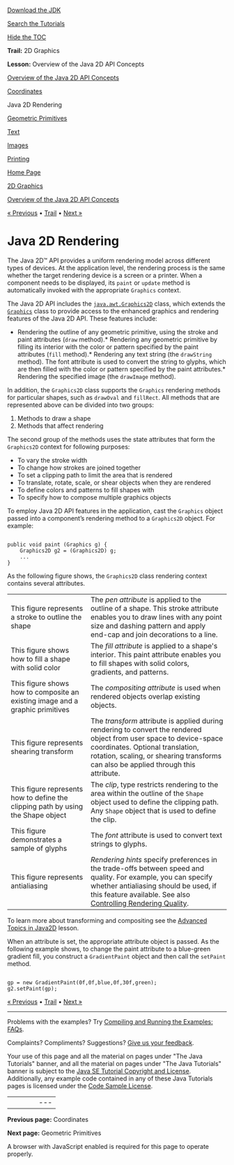 [Download
the JDK](http://java.sun.com/javase/6/download.jsp)
  
[Search the
Tutorials](../../search.html)
  
[Hide the TOC](javascript:toggleLeft())

**Trail:** 2D Graphics
  
**Lesson:** Overview of the Java 2D API Concepts

[Overview of the Java 2D API Concepts](index.html)

[Coordinates](coordinate.html)

Java 2D Rendering

[Geometric Primitives](primitives.html)

[Text](text.html)

[Images](images.html)

[Printing](printing.html)

[Home Page](../../index.html)
>
[2D Graphics](../index.html)
>
[Overview of the Java 2D API Concepts](index.html)

[« Previous](coordinate.html) • [Trail](../TOC.html) • [Next »](primitives.html)

# Java 2D Rendering

The Java 2D™ API provides a uniform rendering model across different types of devices.
At the application level, the rendering process is the same whether the target
rendering device is a screen or a printer. When a component needs to be displayed, its `paint` or
`update` method is automatically invoked with the appropriate
`Graphics` context.

The Java 2D API includes the
[`java.awt.Graphics2D`](http://download.oracle.com/javase/7/docs/api/java/awt/Graphics2D.html) class, which extends the
[`Graphics`](http://download.oracle.com/javase/7/docs/api/java/awt/Graphics.html) class to provide access to the enhanced graphics and rendering
features of the Java 2D API. These features include:

* Rendering the outline of any geometric primitive,
  using the stroke and paint attributes (`draw` method).* Rendering any geometric primitive by filling its
    interior with the color or pattern specified by the paint attributes
    (`fill` method).* Rendering any text string (the `drawString` method). The font
      attribute is used to convert the string to glyphs, which are then
      filled with the color or pattern specified by the paint attributes.* Rendering the specified image (the `drawImage` method).

In addition, the `Graphics2D` class supports the `Graphics`
rendering methods for particular shapes, such as `drawOval`
and `fillRect`. All methods that are represented above can be divided into two groups:

1. Methods to draw a shape
2. Methods that affect rendering

The second group of the methods uses the state attributes that form the `Graphics2D`
context for following purposes:

* To vary the stroke width
* To change how strokes are joined together
* To set a clipping path to limit the area that is rendered
* To translate, rotate, scale, or shear objects when they are rendered
* To define colors and patterns to fill shapes with
* To specify how to compose multiple graphics objects

To employ Java 2D API features in the application, cast the `Graphics` object
passed into a component’s rendering method to a `Graphics2D` object. For example:

```

public void paint (Graphics g) {
    Graphics2D g2 = (Graphics2D) g;
    ...
}

```

As the following figure shows, the `Graphics2D` class rendering context contains several attributes.

|  |  |
| --- | --- |
| This figure represents a stroke to outline the shape | The *pen attribute* is applied to the outline of a shape. This stroke attribute enables you to draw lines with any point size and dashing pattern and apply end-cap and join decorations to a line. |
| This figure shows how to fill a shape with solid color | The *fill attribute* is applied to a shape's interior. This paint attribute enables you to fill shapes with solid colors, gradients, and patterns. |
| This figure shows how to composite an existing image and a graphic primitives | The *compositing attribute* is used when rendered objects overlap existing objects. |
| This figure represents shearing transform | The *transform* attribute is applied during rendering to convert the rendered object from user space to device-space coordinates. Optional translation, rotation, scaling, or shearing transforms can also be applied through this attribute. |
| This figure represents how to define the clipping path by using the Shape object | The *clip*, type restricts rendering to the area within the outline of the `Shape` object used to define the clipping path. Any `Shape` object that is used to define the clip. |
| This figure demonstrates a sample of glyphs | The *font* attribute is used to convert text strings to glyphs. |
| This figure represents antialiasing | *Rendering hints* specify preferences in the trade-offs between speed and quality. For example, you can specify whether antialiasing should be used, if this feature available. See also [Controlling Rendering Quality](../advanced/quality.html). |

To learn more about transforming and compositing see the
[Advanced Topics in Java2D](../advanced/index.html) lesson.

When an attribute is set, the appropriate attribute object is passed.
As the following example shows, to change the paint attribute to a blue-green
gradient fill, you construct a `GradientPaint` object
and then call the `setPaint` method.

```

gp = new GradientPaint(0f,0f,blue,0f,30f,green);
g2.setPaint(gp);

```

[« Previous](coordinate.html)
•
[Trail](../TOC.html)
•
[Next »](primitives.html)

---

Problems with the examples? Try [Compiling and Running
the Examples: FAQs](../../information/run-examples.html).
  
Complaints? Compliments? Suggestions? [Give
us your feedback](http://download.oracle.com/javase/feedback.html).

Your use of this page and all the material on pages under "The Java Tutorials" banner,
and all the material on pages under "The Java Tutorials" banner is subject to the [Java SE Tutorial Copyright
and License](../../information/license.html).
Additionally, any example code contained in any of these Java
Tutorials pages is licensed under the
[Code
Sample License](http://developers.sun.com/license/berkeley_license.html).

|  |  |  |  |  |
| --- | --- | --- | --- | --- |
| |  |  | | --- | --- | | duke image | Oracle logo | | [About Oracle](http://www.oracle.com/us/corporate/index.html) | [Oracle Technology Network](http://www.oracle.com/technology/index.html) | [Terms of Service](https://www.samplecode.oracle.com/servlets/CompulsoryClickThrough?type=TermsOfService) | Copyright © 1995, 2011 Oracle and/or its affiliates. All rights reserved. |

**Previous page:** Coordinates
  
**Next page:** Geometric Primitives




A browser with JavaScript enabled is required for this page to operate properly.